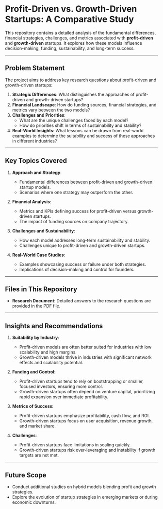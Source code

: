 # **Profit-Driven vs. Growth-Driven Startups: A Comparative Study**

This repository contains a detailed analysis of the fundamental differences, financial strategies, challenges, and metrics associated with **profit-driven** and **growth-driven** startups. It explores how these models influence decision-making, funding, sustainability, and long-term success.

---

## **Problem Statement**
The project aims to address key research questions about profit-driven and growth-driven startups:
1. **Strategic Differences**: What distinguishes the approaches of profit-driven and growth-driven startups?
2. **Financial Landscape**: How do funding sources, financial strategies, and metrics vary between the two models?
3. **Challenges and Priorities**:
   - What are the unique challenges faced by each model?
   - How do priorities shift in terms of sustainability and stability?
4. **Real-World Insights**: What lessons can be drawn from real-world examples to determine the suitability and success of these approaches in different industries?

---

## **Key Topics Covered**
1. **Approach and Strategy**:
   - Fundamental differences between profit-driven and growth-driven startup models.
   - Scenarios where one strategy may outperform the other.

2. **Financial Analysis**:
   - Metrics and KPIs defining success for profit-driven versus growth-driven startups.
   - The impact of funding sources on company trajectory.

3. **Challenges and Sustainability**:
   - How each model addresses long-term sustainability and stability.
   - Challenges unique to profit-driven and growth-driven startups.

4. **Real-World Case Studies**:
   - Examples showcasing success or failure under both strategies.
   - Implications of decision-making and control for founders.

---

## **Files in This Repository**
- **Research Document**: Detailed answers to the research questions are provided in the [PDF file](https://github.com/mj-badger/Startup_financing_strategy/blob/main/Profit_vs_growth_startup.pdf).

---


## **Insights and Recommendations**
1. **Suitability by Industry**:
   - Profit-driven models are often better suited for industries with low scalability and high margins.
   - Growth-driven models thrive in industries with significant network effects and scalability potential.

2. **Funding and Control**:
   - Profit-driven startups tend to rely on bootstrapping or smaller, focused investors, ensuring more control.
   - Growth-driven startups often depend on venture capital, prioritizing rapid expansion over immediate profitability.

3. **Metrics of Success**:
   - Profit-driven startups emphasize profitability, cash flow, and ROI.
   - Growth-driven startups focus on user acquisition, revenue growth, and market share.

4. **Challenges**:
   - Profit-driven startups face limitations in scaling quickly.
   - Growth-driven startups risk over-leveraging and instability if growth targets are not met.

---

## **Future Scope**
- Conduct additional studies on hybrid models blending profit and growth strategies.
- Explore the evolution of startup strategies in emerging markets or during economic downturns.


